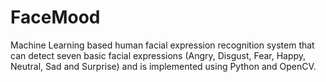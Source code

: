 # FaceMood
Machine Learning based human facial expression recognition system that can detect seven basic facial expressions (Angry, Disgust, Fear, Happy, Neutral, Sad and Surprise) and is implemented using Python and OpenCV.
